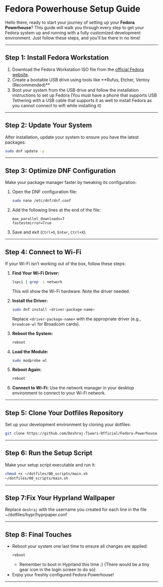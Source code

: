 # Fedora Powerhouse Setup Guide

Hello there, ready to start your journey of setting up your **Fedora Powerhouse**? This guide will walk you through every step to get your Fedora system up and running with a fully customized development environment. Just follow these steps, and you'll be there in no time!

---

## **Step 1: Install Fedora Workstation**

1. Download the Fedora Workstation ISO file from the [official Fedora website](https://getfedora.org/).
2. Create a bootable USB drive using tools like \*\*Rufus, Etcher, Ventoy (Recommended)\*\*
3. Boot your system from the USB drive and follow the installation instructions to set up Fedora (You must have a phone that supports USB Tethering with a USB cable that supports it as well to install Fedora as you cannot connect to wifi while installing it)

---

## **Step 2: Update Your System**

After installation, update your system to ensure you have the latest packages:

```bash
sudo dnf update -y
```

---

## **Step 3: Optimize DNF Configuration**

Make your package manager faster by tweaking its configuration:

1. Open the DNF configuration file:
   ```bash
   sudo nano /etc/dnf/dnf.conf
   ```
2. Add the following lines at the end of the file:
   ```
   max_parallel_downloads=7
   fastestmirror=True
   ```
3. Save and exit (`Ctrl+O`, `Enter`, `Ctrl+X`).

---

## **Step 4: Connect to Wi-Fi**

If your Wi-Fi isn’t working out of the box, follow these steps:

1. **Find Your Wi-Fi Driver:**

   ```bash
   lspci | grep -i network
   ```

   This will show the Wi-Fi hardware. Note the driver needed.

2. **Install the Driver:**

   ```bash
   sudo dnf install <driver-package-name>
   ```

   Replace `<driver-package-name>` with the appropriate driver (e.g., `broadcom-wl` for Broadcom cards).

3. **Reboot the System:**

   ```bash
   reboot
   ```

4. **Load the Module:**

   ```bash
   sudo modprobe wl
   ```

5. **Reboot Again:**

   ```bash
   reboot
   ```

6. **Connect to Wi-Fi:**
   Use the network manager in your desktop environment to connect to your Wi-Fi network.

---

## **Step 5: Clone Your Dotfiles Repository**

Set up your development environment by cloning your dotfiles:

```bash
git clone https://github.com/Deshraj-Tiwari-Official/Fedora-Powerhouse.git ~/dotfiles
```

---

## **Step 6: Run the Setup Script**

Make your setup script executable and run it:

```bash
chmod +x ~/dotfiles/00_scripts/main.sh
~/dotfiles/00_scripts/main.sh
```

---

## **Step 7:Fix Your Hyprland Wallpaper**

Replace `deshraj` with the username you created for each line in the file ~/dotfiles/hypr/hyprpaper.conf

---

## **Step 8: Final Touches**

- Reboot your system one last time to ensure all changes are applied:
  ```bash
  reboot
  ```
  - Remember to boot in Hyprland this time :) {There would be a tiny gear icon in the login screen to do so}
- Enjoy your freshly configured Fedora Powerhouse!

---
